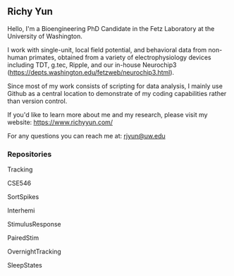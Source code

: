 ## Richy Yun

Hello, I'm a Bioengineering PhD Candidate in the Fetz Laboratory at the University of Washington. 

I work with single-unit, local field potential, and behavioral data from non-human primates, obtained from a variety of electrophysiology devices including TDT, g.tec, Ripple, and our in-house Neurochip3 (https://depts.washington.edu/fetzweb/neurochip3.html).

Since most of my work consists of scripting for data analysis, I mainly use Github as a central location to demonstrate of my coding capabilities rather than version control.  

If you'd like to learn more about me and my research, please visit my website: https://www.richyyun.com/

For any questions you can reach me at: rjyun@uw.edu

### Repositories

Tracking

CSE546

SortSpikes

Interhemi

StimulusResponse

PairedStim

OvernightTracking

SleepStates
